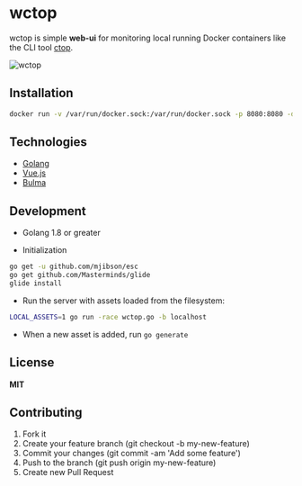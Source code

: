 # wctop

wctop is simple **web-ui** for monitoring local running Docker containers like the CLI tool [ctop](http://ctop.sh).

![wctop](https://user-images.githubusercontent.com/6150317/32009007-142b7d60-b9ae-11e7-827f-d7d3f04e8c1e.jpeg)

## Installation

```sh
docker run -v /var/run/docker.sock:/var/run/docker.sock -p 8080:8080 -d mdouchement/wctop
```

## Technologies

- [Golang](https://golang.org/)
- [Vue.js](https://vuejs.org/)
- [Bulma](https://bulma.io/)

## Development

- Golang 1.8 or greater

- Initialization

```sh
go get -u github.com/mjibson/esc
go get github.com/Masterminds/glide
glide install
```

- Run the server with assets loaded from the filesystem:

```sh
LOCAL_ASSETS=1 go run -race wctop.go -b localhost
```

- When a new asset is added, run `go generate`


## License

**MIT**

## Contributing

1. Fork it
2. Create your feature branch (git checkout -b my-new-feature)
3. Commit your changes (git commit -am 'Add some feature')
5. Push to the branch (git push origin my-new-feature)
6. Create new Pull Request
